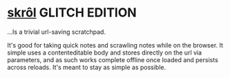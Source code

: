 # [skrôl](https://5310.github.io/skrol) GLITCH EDITION

...Is a trivial url-saving scratchpad.

It's good for taking quick notes and scrawling notes while on the browser. It simple uses a contenteditable body and stores directly on the url via parameters, and as such works complete offline once loaded and persists across reloads. It's meant to stay as simple as possible.
